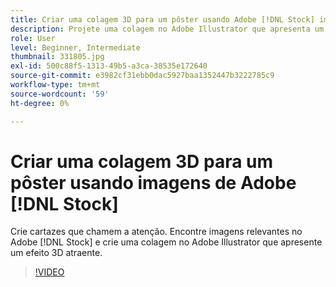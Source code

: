 ```yaml
---
title: Criar uma colagem 3D para um pôster usando Adobe [!DNL Stock] imagens
description: Projete uma colagem no Adobe Illustrator que apresenta um efeito 3D atraente a partir de imagens em Adobe [!DNL Stock]
role: User
level: Beginner, Intermediate
thumbnail: 331805.jpg
exl-id: 500c88f5-1313-49b5-a3ca-38535e172640
source-git-commit: e3982cf31ebb0dac5927baa1352447b3222785c9
workflow-type: tm+mt
source-wordcount: '59'
ht-degree: 0%

---
```


# Criar uma colagem 3D para um pôster usando imagens de Adobe [!DNL Stock]

Crie cartazes que chamem a atenção. Encontre imagens relevantes no Adobe [!DNL Stock] e crie uma colagem no Adobe Illustrator que apresente um efeito 3D atraente.

>[!VIDEO](https://video.tv.adobe.com/v/331805?hidetitle=true)
